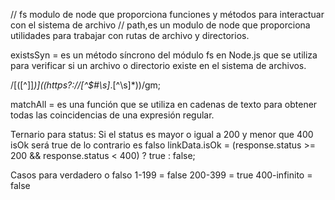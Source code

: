 // fs modulo de node que proporciona funciones y métodos para interactuar con el sistema de archivo
// path,es un modulo de node que proporciona utilidades para trabajar con rutas  de archivo y directorios.

existsSyn = es un método síncrono del módulo fs en Node.js que se utiliza para verificar si un archivo o directorio existe en el sistema de archivos.

/\[([^\]]*)\]\((https?:\/\/[^$#\s]*.[^\s]*)\)/gm;

  matchAll = es una función que se utiliza en cadenas de texto para obtener todas las coincidencias de una expresión regular. 


Ternario para status: Si el status es mayor o igual a 200 y menor que 400 isOk será true de lo contrario es falso
linkData.isOk = (response.status >= 200 && response.status < 400) ? true : false;

Casos para verdadero o falso
1-199  = false
200-399 = true
400-infinito = false